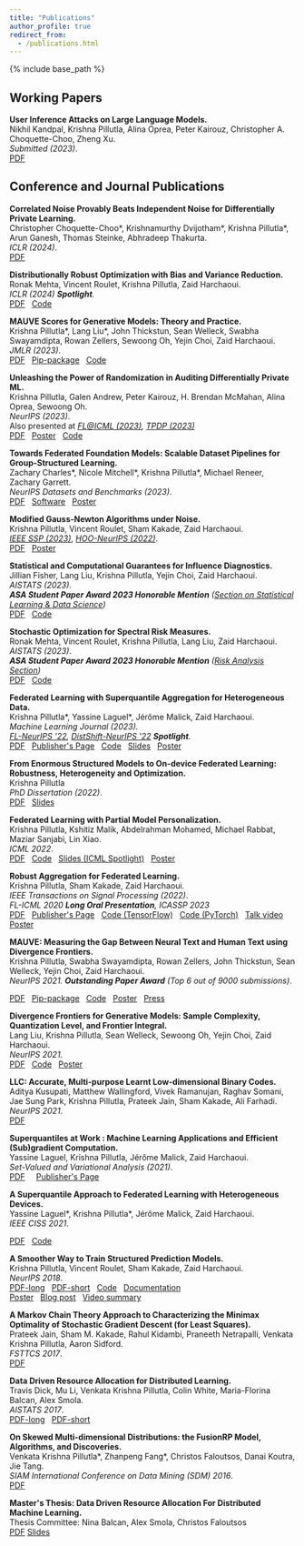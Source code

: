 ```yaml
---
title: "Publications"
author_profile: true
redirect_from: 
  - /publications.html
---
```


{% include base_path %}



<!-- Leave two spaces at the end -->

## Working Papers

**User Inference Attacks on Large Language Models.**  
Nikhil Kandpal, Krishna Pillutla, Alina Oprea, Peter Kairouz, Christopher A. Choquette-Choo, Zheng Xu.  
*Submitted (2023)*.  
[PDF](https://arxiv.org/pdf/2310.09266.pdf)  &nbsp;

## Conference and Journal Publications

**Correlated Noise Provably Beats Independent Noise for Differentially Private Learning.**  
Christopher Choquette-Choo\*, Krishnamurthy Dvijotham\*, Krishna Pillutla\*, Arun Ganesh, Thomas Steinke, Abhradeep Thakurta.    
*ICLR (2024)*.  
[PDF](https://arxiv.org/pdf/2310.06771.pdf)  &nbsp;

**Distributionally Robust Optimization with Bias and Variance Reduction.**  
Ronak Mehta, Vincent Roulet, Krishna Pillutla, Zaid Harchaoui.  
*ICLR (2024) **Spotlight**.*  
[PDF](https://arxiv.org/pdf/2310.13863.pdf)  &nbsp;
[Code](https://github.com/ronakdm/prospect) &nbsp;

**MAUVE Scores for Generative Models: Theory and Practice.**  
Krishna Pillutla\*, Lang Liu\*, John Thickstun, Sean Welleck, Swabha Swayamdipta, Rowan Zellers, Sewoong Oh, Yejin Choi, Zaid Harchaoui.  
*JMLR (2023)*.  
[PDF](https://www.jmlr.org/papers/volume24/23-0023/23-0023.pdf) &nbsp;
[Pip-package](https://github.com/krishnap25/mauve) &nbsp;
[Code](https://github.com/krishnap25/mauve-experiments) &nbsp;

**Unleashing the Power of Randomization in Auditing Differentially Private ML.**  
Krishna Pillutla, Galen Andrew, Peter Kairouz, H. Brendan McMahan, Alina Oprea, Sewoong Oh.  
*NeurIPS (2023)*.  
Also presented at *[FL@ICML (2023)](https://fl-icml2023.github.io/), [TPDP (2023)](https://tpdp.journalprivacyconfidentiality.org/2023/)*   
[PDF](https://arxiv.org/pdf/2305.18447.pdf)  &nbsp;
[Poster](/papers/2023_auditing-lidp-poster.pdf) &nbsp;
[Code](https://github.com/google-research/federated/tree/master/lidp_auditing) &nbsp;

**Towards Federated Foundation Models: Scalable Dataset Pipelines for Group-Structured Learning.**  
Zachary Charles\*, Nicole Mitchell\*, Krishna Pillutla\*, Michael Reneer, Zachary Garrett.    
*NeurIPS Datasets and Benchmarks (2023)*.  
[PDF](https://arxiv.org/pdf/2307.09619.pdf)  &nbsp;
[Software](https://github.com/google-research/dataset_grouper) &nbsp;
[Poster](/papers/2023_federated-foundation-poster.pdf)  &nbsp;

**Modified Gauss-Newton Algorithms under Noise.**  
Krishna Pillutla, Vincent Roulet, Sham Kakade, Zaid Harchaoui.  
*[IEEE SSP (2023)](https://ssp2023.org/)*, *[HOO-NeurIPS (2022)](https://order-up-ml.github.io/)*.  
[PDF](https://krishnap25.github.io/papers/prox_linear.pdf)  &nbsp;
[Poster](/papers/2022_proxlin-poster.pdf) &nbsp;

**Statistical and Computational Guarantees for Influence Diagnostics.**  
Jillian Fisher, Lang Liu, Krishna Pillutla, Yejin Choi, Zaid Harchaoui.  
*AISTATS (2023)*.  
***ASA Student Paper Award 2023 Honorable Mention** ([Section on Statistical Learning & Data Science](https://amstat.connectedcommunity.org/discussion/2023-slds-student-paper-award-results))*  
[PDF](https://arxiv.org/pdf/2212.04014.pdf) &nbsp;
[Code](https://github.com/jfisher52/influence_theory) &nbsp;

**Stochastic Optimization for Spectral Risk Measures.**  
Ronak Mehta, Vincent Roulet, Krishna Pillutla, Lang Liu, Zaid Harchaoui.  
*AISTATS (2023)*.  
***ASA Student Paper Award 2023 Honorable Mention** ([Risk Analysis Section](https://community.amstat.org/riskanalysissection/awards/studentaward/description))*  
[PDF](https://arxiv.org/pdf/2212.05149.pdf) &nbsp;
[Code](https://github.com/ronakdm/lerm) &nbsp;

**Federated Learning with Superquantile Aggregation for Heterogeneous Data.**  
Krishna Pillutla\*, Yassine Laguel\*, Jérôme Malick, Zaid Harchaoui.  
*Machine Learning Journal (2023).*  
*[FL-NeurIPS '22](https://federated-learning.org/fl-neurips-2022/), [DistShift-NeurIPS '22](https://sites.google.com/view/distshift2022) **Spotlight**.*  
[PDF](https://arxiv.org/pdf/2112.09429.pdf) &nbsp;
[Publisher's Page](https://link.springer.com/article/10.1007/s10994-023-06332-x) &nbsp;
[Code](https://github.com/krishnap25/simplicial-fl) &nbsp;
[Slides](/slides/simplicial-fl-informs.pdf)  &nbsp;
[Poster](/papers/2022_sfl-distshift-poster.pdf) &nbsp;

**From Enormous Structured Models to On-device Federated Learning: Robustness, Heterogeneity and Optimization.**  
Krishna Pillutla  
*PhD Dissertation (2022)*.  
[PDF](/papers/phd_dissertation_kpillutla.pdf) &nbsp;
[Slides](/slides/defense.pdf)


**Federated Learning with Partial Model Personalization.**  
Krishna Pillutla, Kshitiz Malik, Abdelrahman Mohamed, Michael Rabbat, Maziar Sanjabi, Lin Xiao.  
*ICML 2022*.  
[PDF](https://arxiv.org/pdf/2204.03809.pdf) &nbsp;
[Code](https://github.com/facebookresearch/FL_partial_personalization) &nbsp;
[Slides (ICML Spotlight)](/slides/pfl_icml.pdf)  &nbsp;
[Poster](/papers/2022_pfl_poster.pdf) &nbsp;


**Robust Aggregation for Federated Learning.**  
Krishna Pillutla, Sham Kakade, Zaid Harchaoui.  
*IEEE Transactions on Signal Processing (2022)*.  
*FL-ICML 2020 **Long Oral Presentation**, ICASSP 2023*  
[PDF](https://arxiv.org/pdf/1912.13445.pdf) &nbsp;
[Publisher's Page](https://ieeexplore.ieee.org/document/9721118) &nbsp;
[Code (TensorFlow)](https://github.com/krishnap25/RFA) &nbsp;
[Code (PyTorch)](https://github.com/krishnap25/tRFA) &nbsp; 
[Talk video](https://www.youtube.com/watch?v=-wNV8pbMNQk) &nbsp;
[Poster](/papers/2022_rfa_poster.pdf) 


**MAUVE: Measuring the Gap Between Neural Text and Human Text using Divergence Frontiers.**  
Krishna Pillutla, Swabha Swayamdipta, Rowan Zellers, John Thickstun, Sean Welleck, Yejin Choi, Zaid Harchaoui.  
*NeurIPS 2021. **Outstanding Paper Award** (Top 6 out of 9000 submissions)*.  
<!-- Previously titled: MAUVE: Human-Machine Divergence Curves for Evaluating Open-Ended Text Generation.   -->
[PDF](https://arxiv.org/pdf/2102.01454.pdf) &nbsp;
[Pip-package](https://github.com/krishnap25/mauve) &nbsp;
[Code](https://github.com/krishnap25/mauve-experiments) &nbsp;
[Poster](/papers/2021-mauve-poster.pdf) &nbsp; 
[Press](https://blog.neurips.cc/2021/11/30/announcing-the-neurips-2021-award-recipients/)  

**Divergence Frontiers for Generative Models: Sample Complexity, Quantization Level, and Frontier Integral.**  
Lang Liu, Krishna Pillutla, Sean Welleck, Sewoong Oh, Yejin Choi, Zaid Harchaoui.  
*NeurIPS 2021*.  
[PDF](https://arxiv.org/pdf/2106.07898.pdf) &nbsp; 
[Code](https://github.com/langliu95/divergence-frontier-bounds) &nbsp;
[Poster](/papers/2021_mauve-theory-poster.pdf) &nbsp; 

**LLC: Accurate, Multi-purpose Learnt Low-dimensional Binary Codes.**  
Aditya Kusupati, Matthew Wallingford, Vivek Ramanujan, Raghav Somani, Jae Sung Park, Krishna Pillutla, Prateek Jain, Sham Kakade, Ali Farhadi.  
*NeurIPS 2021*.  
[PDF](https://arxiv.org/pdf/2106.01487.pdf)


**Superquantiles at Work : Machine Learning Applications and Efficient (Sub)gradient Computation.**  
Yassine Laguel, Krishna Pillutla, Jérôme Malick, Zaid Harchaoui.  
*Set-Valued and Variational Analysis (2021)*.  
[PDF](https://arxiv.org/pdf/2201.00508.pdf) &nbsp; &nbsp; 
[Publisher's Page](https://link.springer.com/article/10.1007/s11228-021-00609-w)

**A Superquantile Approach to Federated Learning with Heterogeneous Devices.**  
Yassine Laguel\*, Krishna Pillutla\*, Jérôme Malick, Zaid Harchaoui.  
*IEEE CISS 2021*.  
<!-- Previously titled: Device Heterogeneity in Federated Learning: A Superquantile Approach.   -->
[PDF](/papers/2021_Simplicial_FL_CISS.pdf)
&nbsp;
[Code](https://github.com/krishnap25/simplicial-fl)

<!-- [PDF-arXiv(old)](https://arxiv.org/pdf/2002.11223.pdf)  -->

**A Smoother Way to Train Structured Prediction Models.**  
Krishna Pillutla, Vincent Roulet, Sham Kakade, Zaid Harchaoui.  
*NeurIPS 2018*.  
[PDF-long](https://arxiv.org/pdf/1902.03228.pdf) &nbsp;
[PDF-short](/papers/2018_neurips_smoother.pdf) &nbsp;
[Code](https://github.com/krishnap25/casimir) &nbsp;
[Documentation](https://homes.cs.washington.edu/~pillutla/documentation/casimir/)  
[Poster](/papers/2018_neurips_smoother_poster.pdf) &nbsp;
[Blog post](http://ads-institute.uw.edu//blog/2018/12/17/deep-struct-pred/) &nbsp;
[Video summary](https://youtu.be/DkmroHdthvk)

**A Markov Chain Theory Approach to Characterizing the Minimax Optimality of Stochastic Gradient Descent (for Least Squares).**  
Prateek Jain, Sham M. Kakade, Rahul Kidambi, Praneeth Netrapalli, Venkata Krishna Pillutla, Aaron Sidford.  
*FSTTCS 2017*.  
[PDF](https://arxiv.org/pdf/1710.09430.pdf)

**Data Driven Resource Allocation for Distributed Learning.**  
Travis Dick, Mu Li, Venkata Krishna Pillutla, Colin White, Maria-Florina Balcan, Alex Smola.  
*AISTATS 2017*.  
[PDF-long](http://arxiv.org/abs/1512.04848) &nbsp;
[PDF-short](http://proceedings.mlr.press/v54/dick17a/dick17a.pdf) &nbsp;  

**On Skewed Multi-dimensional Distributions: the FusionRP Model, Algorithms, and Discoveries.**  
Venkata Krishna Pillutla\*, Zhanpeng Fang\*, Christos Faloutsos, Danai Koutra, Jie Tang.  
*SIAM International Conference on Data Mining (SDM) 2016*.  
[PDF](https://epubs.siam.org/doi/epdf/10.1137/1.9781611974348.88) &nbsp;  


**Master's Thesis: Data Driven Resource Allocation For Distributed Machine Learning.**                 
Thesis Committee: Nina Balcan, Alex Smola, Christos Faloutsos  
     [PDF](/papers/mthesis.pdf) [Slides](/papers/mthesis_presentation.pdf)


<!-- The [DBLP](http://dblp.uni-trier.de/pers/hd/p/Pillutla:Venkata_Krishna) listing provides a comprehensive list of my publications. -->
